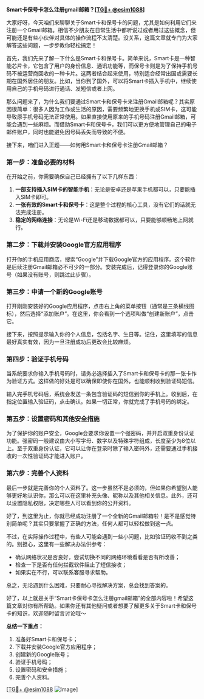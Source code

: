 **Smart卡保号卡怎么注册gmail邮箱？[[TG💪+ @esim1088](https://t.me/s/esim1088)]**

大家好呀，今天咱们来聊聊关于Smart卡和保号卡的问题，尤其是如何利用它们来注册一个Gmail邮箱。相信不少朋友在日常生活中都听说过或者用过这些概念，但可能还是有些小伙伴对具体的操作流程不太清楚。没关系，这篇文章就专门为大家解答这些问题，一步步教你轻松搞定！

首先，我们先来了解一下什么是Smart卡和保号卡。简单来说，Smart卡是一种智能芯片卡，它包含了用户的身份信息、通讯功能等，而保号卡则是为了保持手机号码不被运营商回收的一种卡片。这两者结合起来使用，特别适合经常出国或需要长期在国外居住的朋友。比如，当你到了国外，可以将Smart卡插入手机中，继续使用自己的手机号码进行通话、发短信或者上网。

那么问题来了，为什么我们要通过Smart卡和保号卡来注册Gmail邮箱呢？其实原因很简单：很多人因为工作或生活的原因，需要频繁地更换手机或SIM卡，这可能导致原手机号码无法正常使用。如果直接使用原来的手机号码注册Gmail邮箱，可能会遇到一些麻烦。而借助Smart卡和保号卡，我们可以更方便地管理自己的电子邮件账户，同时也能避免因号码丢失而导致的不便。

接下来，咱们进入正题——如何用Smart卡和保号卡注册Gmail邮箱？

### 第一步：准备必要的材料

在开始之前，你需要确保自己已经拥有了以下几样东西：

1. **一部支持插入SIM卡的智能手机**：无论是安卓还是苹果手机都可以，只要能插入SIM卡即可。
2. **一张有效的Smart卡和保号卡**：这是整个过程的核心工具，没有它们的话就无法完成注册。
3. **稳定的网络连接**：无论是Wi-Fi还是移动数据都可以，只要能够顺畅地上网就行。

### 第二步：下载并安装Google官方应用程序

打开你的手机应用商店，搜索“Google”并下载Google官方的应用程序。这个软件是后续注册Gmail邮箱必不可少的一部分。安装完成后，记得登录你的Google账号（如果没有账号，则跳过此步骤）。

### 第三步：申请一个新的Google账号

打开刚刚安装好的Google应用程序，点击右上角的菜单按钮（通常是三条横线图标），然后选择“添加账户”。在这里，你会看到一个选项叫做“创建新账户”，点击它。

接下来，按照提示输入你的个人信息，包括名字、生日等。记住，这里填写的信息最好真实有效，因为一旦注册成功后更改会比较麻烦。

### 第四步：验证手机号码

当系统要求你输入手机号码时，请务必选择插入了Smart卡和保号卡的那一张卡作为验证方式。这样做的好处是可以确保即使你在国外，也能顺利收到验证码短信。

输入完手机号码后，系统会发送一条包含验证码的短信到你的手机上。收到后，在指定位置输入验证码，点击确认。如果一切正常，你就完成了手机号码的绑定。

### 第五步：设置密码和其他安全措施

为了保护你的账户安全，Google会要求你设置一个强密码，并开启双重身份认证功能。强密码一般建议由大小写字母、数字以及特殊字符组成，长度至少为8位以上。至于双重身份认证，它可以让你在登录时除了输入密码外，还需要通过手机接收的一次性验证码才能进入账户。

### 第六步：完善个人资料

最后一步就是完善你的个人资料了。这一步虽然不是必须的，但如果你希望别人能够更好地认识你，那么可以在这里补充头像、昵称以及其他相关信息。此外，还可以设置隐私权限，决定哪些人可以看到你的公开资料。

好了，到这里为止，你就已经成功注册了一个全新的Gmail邮箱啦！是不是感觉特别简单呢？其实只要掌握了正确的方法，任何人都可以轻松做到这一点。

不过，在实际操作过程中，有些人可能会遇到一些小问题，比如验证码收不到之类的。别担心，这里有一些解决办法供参考：

- 确认网络状况是否良好，尝试切换不同的网络环境看看是否有所改善；
- 检查一下是否有任何拦截软件阻止了短信接收；
- 如果实在不行，可以联系客服寻求帮助。

总之，无论遇到什么困难，只要耐心寻找解决方案，总会找到答案的。

好了，以上就是关于“Smart卡保号卡怎么注册gmail邮箱”的全部内容啦！希望这篇文章对你有所帮助。如果你还有其他疑问或者想要了解更多关于Smart卡和保号卡的知识，欢迎随时留言讨论哦～ 

**总结一下重点：**
1. 准备好Smart卡和保号卡；
2. 下载并安装Google官方应用程序；
3. 创建新的Google账号；
4. 验证手机号码；
5. 设置密码和安全措施；
6. 完善个人资料。

[[TG💪+ @esim1088](https://t.me/s/esim1088) ![Image](https://i.postimg.cc/4NQfJmqS/Snipaste-2025-05-13-00-14-12.png)]